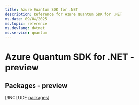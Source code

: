 ```yaml
---
title: Azure Quantum SDK for .NET
description: Reference for Azure Quantum SDK for .NET
ms.date: 09/04/2025
ms.topic: reference
ms.devlang: dotnet
ms.service: quantum
---
```

# Azure Quantum SDK for .NET - preview
## Packages - preview
[!INCLUDE [packages](quantum-index.md)]